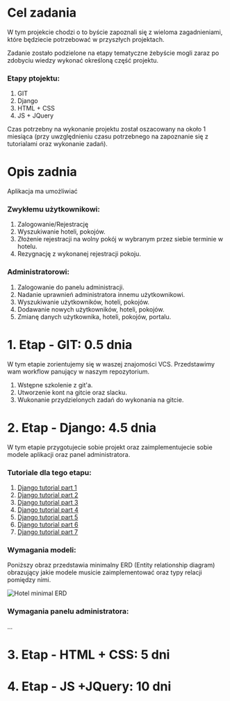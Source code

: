 # Cel zadania

W tym projekcie chodzi o to byście zapoznali się z wieloma zagadnieniami, które będziecie potrzebować w przyszłych projektach.

Zadanie zostało podzielone na etapy tematyczne żebyście mogli zaraz po zdobyciu wiedzy wykonać określoną część projektu. 

### Etapy ptojektu:

1. GIT
2. Django
3. HTML + CSS
4. JS + JQuery

Czas potrzebny na wykonanie projektu został oszacowany na około 1 miesiąca (przy uwzględnieniu czasu potrzebnego na zapoznanie się z tutorialami oraz wykonanie zadań).

# Opis zadnia

Aplikacja ma umożliwiać

### Zwykłemu użytkownikowi:

1. Zalogowanie/Rejestrację
2. Wyszukiwanie hoteli, pokojów.
3. Złożenie rejestracji na wolny pokój w wybranym przez siebie terminie w hotelu.
4. Rezygnację z wykonanej rejestracji pokoju.

### Administratorowi:

1. Zalogowanie do panelu administracji.
2. Nadanie uprawnień administratora innemu użytkownikowi.
3. Wyszukiwanie użytkowników, hoteli, pokojów.
4. Dodawanie nowych użytkowników, hoteli, pokojów.
5. Zmianę danych użytkownika, hoteli, pokojów, portalu.

# 1. Etap - GIT: 0.5 dnia

W tym etapie zorientujemy się w waszej znajomości VCS.
Przedstawimy wam workflow panujący w naszym repozytorium.

1. Wstępne szkolenie z git'a.
2. Utworzenie kont na gitcie oraz slacku.
3. Wukonanie przydzielonych zadań do wykonania na gitcie.

# 2. Etap - Django: 4.5 dnia

W tym etapie przygotujecie sobie projekt oraz zaimplementujecie sobie modele aplikacji oraz panel administratora.

### Tutoriale dla tego etapu:

1. [Django tutorial part 1](https://docs.djangoproject.com/en/1.10/intro/tutorial01/)
2. [Django tutorial part 2](https://docs.djangoproject.com/en/1.10/intro/tutorial02/)
3. [Django tutorial part 3](https://docs.djangoproject.com/en/1.10/intro/tutorial03/)
4. [Django tutorial part 4](https://docs.djangoproject.com/en/1.10/intro/tutorial04/)
5. [Django tutorial part 5](https://docs.djangoproject.com/en/1.10/intro/tutorial05/)
6. [Django tutorial part 6](https://docs.djangoproject.com/en/1.10/intro/tutorial06/)
7. [Django tutorial part 7](https://docs.djangoproject.com/en/1.10/intro/tutorial07/)

### Wymagania modeli:

Poniższy obraz przedstawia minimalny ERD (Entity relationship diagram) obrazujący jakie modele musicie zaimplementować oraz typy relacji pomiędzy nimi.

![Hotel minimal ERD](../images/hotel_minimal_erd.png)

### Wymagania panelu administratora:

...

# 3. Etap - HTML + CSS: 5 dni

# 4. Etap - JS +JQuery: 10 dni
